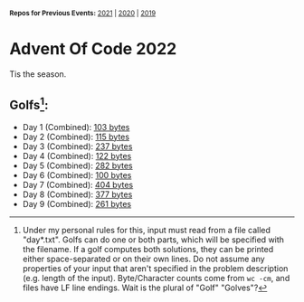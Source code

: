 <sup>
  <strong>Repos for Previous Events:</strong>
  <a href=https://github.com/Pyroan/AdventOfCode2021>2021</a> |
  <a href=https://github.com/Pyroan/AdventOfCode2020>2020</a> |
  <a href=https://github.com/Pyroan/AdventOfCode2019>2019</a>
</sup>

# Advent Of Code 2022
Tis the season.

## Golfs[^1]:
- Day 1 (Combined): [103 bytes](day1/day1golf.py)
- Day 2 (Combined): [115 bytes](day2/day2golf.py)
- Day 3 (Combined): [237 bytes](day3/day3golf.py)
- Day 4 (Combined): [122 bytes](day4/day4golf.py)
- Day 5 (Combined): [282 bytes](day5/day5golf.py)
- Day 6 (Combined): [100 bytes](day6/day6golf.py)
- Day 7 (Combined): [404 bytes](day7/day7golf.py)
- Day 8 (Combined): [377 bytes](day8/day8golf.py)
- Day 9 (Combined): [261 bytes](day9/day9golf.py)

[^1]: Under my personal rules for this, input must read from a file called "day\*.txt". Golfs can do one or both parts, which will be specified with the filename. If a golf computes both solutions, they can be printed either space-separated or on their own lines. Do not assume any properties of your input that aren't specified in the problem description (e.g. length of the input). Byte/Character counts come from `wc -cm`, and files have LF line endings. Wait is the plural of "Golf" "Golves"?
